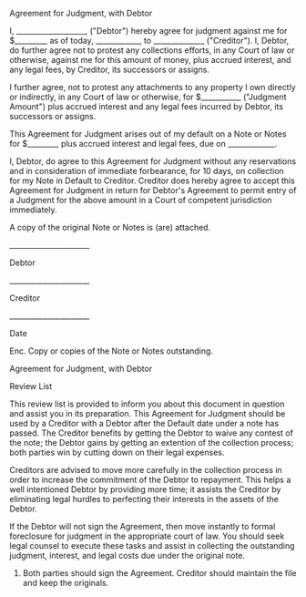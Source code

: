Agreement for Judgment, with Debtor

I, \_\_\_\_\_\_\_\_\_\_\_\_\_\_\_\_\_\_\_, ("Debtor") hereby agree for
judgment against me for \$\_\_\_\_\_\_\_\_\_ as of today,
\_\_\_\_\_\_\_\_\_\_\_\_, to \_\_\_\_\_\_\_\_\_\_\_\_\_\_ ("Creditor").
I, Debtor, do further agree not to protest any collections efforts, in
any Court of law or otherwise, against me for this amount of money, plus
accrued interest, and any legal fees, by Creditor, its successors or
assigns.

I further agree, not to protest any attachments to any property I own
directly or indirectly, in any Court of law or otherwise, for
\$\_\_\_\_\_\_\_\_\_\_\_ ("Judgment Amount") plus accrued interest and
any legal fees incurred by Debtor, its successors or assigns.

This Agreement for Judgment arises out of my default on a Note or Notes
for \$\_\_\_\_\_\_\_\_, plus accrued interest and legal fees, due on
\_\_\_\_\_\_\_\_\_\_\_\_\_.

I, Debtor, do agree to this Agreement for Judgment without any
reservations and in consideration of immediate forbearance, for 10 days,
on collection for my Note in Default to Creditor. Creditor does hereby
agree to accept this Agreement for Judgment in return for Debtor's
Agreement to permit entry of a Judgment for the above amount in a Court
of competent jurisdiction immediately.

A copy of the original Note or Notes is (are) attached.

\_\_\_\_\_\_\_\_\_\_\_\_\_\_\_\_\_\_\_\_\_\_

Debtor

\_\_\_\_\_\_\_\_\_\_\_\_\_\_\_\_\_\_\_\_\_\_

Creditor

\_\_\_\_\_\_\_\_\_\_\_\_\_\_\_\_\_\_\_\_\_\_

Date

Enc. Copy or copies of the Note or Notes outstanding.

Agreement for Judgment, with Debtor

Review List

This review list is provided to inform you about this document in
question and assist you in its preparation. This Agreement for Judgment
should be used by a Creditor with a Debtor after the Default date under
a note has passed. The Creditor benefits by getting the Debtor to waive
any contest of the note; the Debtor gains by getting an extention of the
collection process; both parties win by cutting down on their legal
expenses.

Creditors are advised to move more carefully in the collection process
in order to increase the commitment of the Debtor to repayment. This
helps a well intentioned Debtor by providing more time; it assists the
Creditor by eliminating legal hurdles to perfecting their interests in
the assets of the Debtor.

If the Debtor will not sign the Agreement, then move instantly to formal
foreclosure for judgment in the appropriate court of law. You should
seek legal counsel to execute these tasks and assist in collecting the
outstanding judgment, interest, and legal costs due under the original
note.

1.  Both parties should sign the Agreement. Creditor should maintain the
    file and keep the originals.
